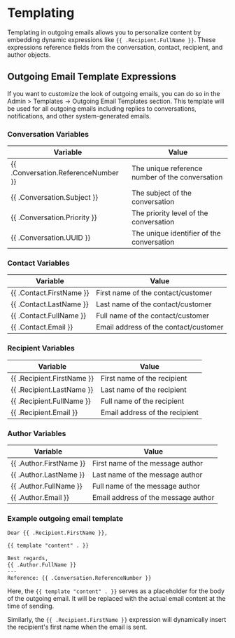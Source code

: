 # Templating

Templating in outgoing emails allows you to personalize content by embedding dynamic expressions like `{{ .Recipient.FullName }}`. These expressions reference fields from the conversation, contact, recipient, and author objects.

## Outgoing Email Template Expressions

If you want to customize the look of outgoing emails, you can do so in the Admin > Templates -> Outgoing Email Templates section. This template will be used for all outgoing emails including replies to conversations, notifications, and other system-generated emails.

### Conversation Variables

| Variable | Value |
|---------------------------------|--------------------------------------------------------|
| {{ .Conversation.ReferenceNumber }} | The unique reference number of the conversation |
| {{ .Conversation.Subject }} | The subject of the conversation |
| {{ .Conversation.Priority }} | The priority level of the conversation |
| {{ .Conversation.UUID }} | The unique identifier of the conversation |

### Contact Variables

| Variable | Value |
|------------------------------|------------------------------------|
| {{ .Contact.FirstName }} | First name of the contact/customer |
| {{ .Contact.LastName }} | Last name of the contact/customer |
| {{ .Contact.FullName }} | Full name of the contact/customer |
| {{ .Contact.Email }} | Email address of the contact/customer |

### Recipient Variables

| Variable | Value |
|--------------------------------|-----------------------------------|
| {{ .Recipient.FirstName }} | First name of the recipient |
| {{ .Recipient.LastName }} | Last name of the recipient |
| {{ .Recipient.FullName }} | Full name of the recipient |
| {{ .Recipient.Email }} | Email address of the recipient |

### Author Variables

| Variable | Value |
|------------------------------|-----------------------------------|
| {{ .Author.FirstName }} | First name of the message author |
| {{ .Author.LastName }} | Last name of the message author |
| {{ .Author.FullName }} | Full name of the message author |
| {{ .Author.Email }} | Email address of the message author |

### Example outgoing email template

```html
Dear {{ .Recipient.FirstName }},

{{ template "content" . }}

Best regards,
{{ .Author.FullName }}
---
Reference: {{ .Conversation.ReferenceNumber }}
```

Here, the `{{ template "content" . }}` serves as a placeholder for the body of the outgoing email. It will be replaced with the actual email content at the time of sending.

Similarly, the `{{ .Recipient.FirstName }}` expression will dynamically insert the recipient's first name when the email is sent.